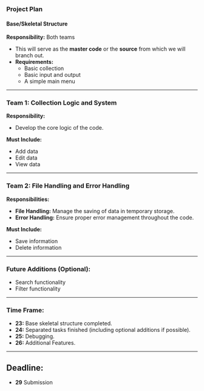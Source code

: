 ### Project Plan

#### Base/Skeletal Structure
**Responsibility:** Both teams  
- This will serve as the **master code** or the **source** from which we will branch out.  
- **Requirements:**  
  - Basic collection  
  - Basic input and output  
  - A simple main menu  

---

### Team 1: Collection Logic and System  
**Responsibility:**  
- Develop the core logic of the code.

**Must Include:**  
- Add data  
- Edit data  
- View data  

---

### Team 2: File Handling and Error Handling  
**Responsibilities:**  
- **File Handling:** Manage the saving of data in temporary storage.  
- **Error Handling:** Ensure proper error management throughout the code.

**Must Include:**  
- Save information  
- Delete information  

---

### Future Additions (Optional):  
- Search functionality  
- Filter functionality  

---

### Time Frame:  
- **23:** Base skeletal structure completed.  
- **24:** Separated tasks finished (including optional additions if possible).  
- **25:** Debugging.  
- **26:** Additional Features.  

---

## Deadline:
- **29** Submission
